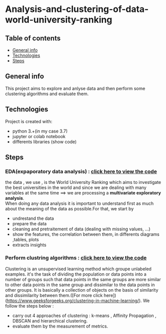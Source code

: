 # Analysis-and-clustering-of-data-world-university-ranking
## Table of contents
* [General info](#general-info)
* [Technologies](#technologies)
* [Steps](#steps)

## General info
This project aims to explore and anlyse data and  then perform some clustering algorithms and evaluate them.
	
## Technologies
Project is created with:
* python 3.+(in my case 3.7)
* jupyter or colab notebook
* differents libraries (show code)

## Steps
### EDA(expaporatory data analysis) : [click here to view the code](https://github.com/oumaima-sboui/analysis-and-clustering-of-data-world-university-ranking/blob/master/DATA_VIZ%26ANALYSIS.ipynb) 
 the data , we use , is the World University Ranking which aims to investigate the best universities in the world and since we are dealing with many variables at the same time ==>  we are processing a  <b>multivariate exploratory analysis</b>.   
When doing any data analysis it is important to understand first as much about the meaning of the data as possible.For that, we start by 
* undrestand  the data
* prepare the data
* cleaning and pretraitement of data (dealing with missing values, ...)
* show the features, the correlation between them, in differents diagrams ,tables, plots
* extracts insights 

### Perform clustring algorithms : [click here to view the code](https://github.com/oumaima-sboui/analysis-and-clustering-of-data-world-university-ranking/blob/master/Data_clustering_university_rank.ipynb) 

Clustering is an unsupervised learning method which groupe unlabeled examples.
it's the task of dividing the population or data points into a number of groups such that data points in the same groups are more similar to other data points in the same group and dissimilar to the data points in other groups. It is basically a collection of objects on the basis of similarity and dissimilarity between them.([For more click here])(https://www.geeksforgeeks.org/clustering-in-machine-learning/).
We follow the steps below :
* carry out 4 approaches of clustering : k-means , Affinity Propagation , DBSCAN and hierarchical clustering.
* evaluate them by the measurement of metrics.

